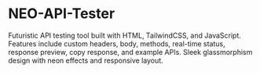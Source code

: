 # NEO-API-Tester
Futuristic API testing tool built with HTML, TailwindCSS, and JavaScript. Features include custom headers, body, methods, real-time status, response preview, copy response, and example APIs. Sleek glassmorphism design with neon effects and responsive layout.

